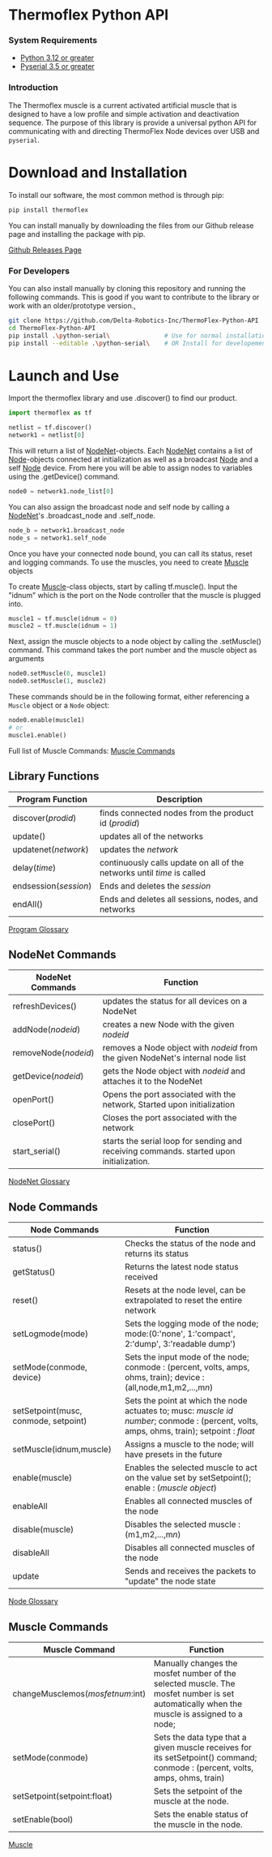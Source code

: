 # Thermoflex Python API


### System Requirements

- [Python 3.12 or greater](https://www.python.org/)
- [Pyserial 3.5 or greater](https://pyserial.readthedocs.io/en/latest/pyserial.html)

### Introduction

The Thermoflex muscle is a current activated artificial muscle that is designed to have a low profile and simple activation and deactivation sequence. The purpose of this library is provide a universal python API for communicating with and directing ThermoFlex Node devices over USB and `pyserial`.


# Download and Installation


To install our software, the most common method is through pip:

```bash
pip install thermoflex
```

You can install manually by downloading the files from our Github release page and installing the package with pip.

[Github Releases Page](https://github.com/Delta-Robotics-Inc/ThermoFlex-Python-API/releases)

### For Developers
You can also install manually by cloning this repository and running the following commands. This is good if you want to contribute to the library or work with an older/prototype version.,
```bash
git clone https://github.com/Delta-Robotics-Inc/ThermoFlex-Python-API
cd ThermoFlex-Python-API
pip install .\python-serial\               # Use for normal installation (not for development)
pip install --editable .\python-serial\    # OR Install for developement (changes made to repository source code reflects in your `thermoflex` package
```


# Launch and Use

 Import the thermoflex library and use .discover() to find our product. 
 
```python
import thermoflex as tf

netlist = tf.discover()
network1 = netlist[0]
```

This will return a list of [NodeNet](#nodenet-commands)-objects. Each [NodeNet](#nodenet-commands) contains a list of [Node](#node-commands)-objects connected at initialization as well as a broadcast [Node](#node-commands) and a self [Node](#node-commands) device. From here you will be able to assign nodes to variables using the .getDevice() command.

``` Python
node0 = network1.node_list[0]
```

You can also assign the broadcast node and self node by calling a [NodeNet](#nodenet-commands)'s .broadcast_node and .self_node. 

``` Python
node_b = network1.broadcast_node
node_s = network1.self_node
```

Once you have your connected node bound, you can call its status, reset and logging commands. To use the muscles, you need to create [Muscle](#muscle-commands) objects



To create [Muscle](#muscle-commands)-class objects, start by calling tf.muscle(). Input the "idnum" which is the port on the Node controller that the muscle is plugged into.


``` Python
muscle1 = tf.muscle(idnum = 0)
muscle2 = tf.muscle(idnum = 1)
```

Next, assign the muscle objects to a node object by calling the .setMuscle() command. This command takes the port number and the muscle object as arguments

```Python
node0.setMuscle(0, muscle1)
node0.setMuscle(1, muscle2)
```

These commands should be in the following format, either referencing a `Muscle` object or a `Node` object:

```Python
node0.enable(muscle1)
# or
muscle1.enable()
```

Full list of Muscle Commands: [Muscle Commands](#muscle-commands)


## Library Functions

| **Program Function**  | **Description**                                                         |
| --------------------- | ----------------------------------------------------------------------- |
| discover(*prodid*)    | finds connected nodes from the product id (*prodid*)                    |
| update()              | updates all of the networks                                             |
| updatenet(*network*)  | updates the *network*                                                   |
| delay(*time*)         | continuously calls update on all of the networks until *time* is called |
| endsession(*session*) | Ends and deletes the *session*                                          |
| endAll()              | Ends and deletes all sessions, nodes, and networks                      |

[Program Glossary](/docs/Thermoflex%20Glossary.md#program)

## NodeNet Commands

| **NodeNet Commands** | **Function**                                                                            |
| -------------------- | --------------------------------------------------------------------------------------- |
| refreshDevices()     | updates the status for all devices on a NodeNet                                         |
| addNode(*nodeid*)    | creates a new Node with the given *nodeid*                                              |
| removeNode(*nodeid*) | removes a Node object with *nodeid* from the given NodeNet's internal node list         |
| getDevice(*nodeid*)  | gets the Node object with *nodeid* and attaches it to the NodeNet                       |
| openPort()           | Opens the port associated with the network, Started upon initialization                 |
| closePort()          | Closes the port associated with the network                                             |
| start_serial()       | starts the serial loop for sending and receiving commands. started upon initialization. |

[NodeNet Glossary](/docs/Thermoflex%20Glossary.md#nodenet)

## Node Commands

| **Node Commands**                    | **Function**                                                                                                                          |
| ------------------------------------ | ----------------------------------------------------------------------------------------------------------------------------------------- |
| status()                             | Checks the status of the node and returns its status                                                                                      |
| getStatus()                          | Returns the latest node status received                                                                                                   |
| reset()                              | Resets at the node level, can be extrapolated to reset the entire network                                                                 |
| setLogmode(mode)                     | Sets the logging mode of the node; mode:(0:'none', 1:'compact', 2:'dump', 3:'readable dump')                                              |
| setMode(conmode, device)             | Sets the input mode of the node; conmode : (percent, volts, amps, ohms, train); device : (all,node,m1,m2,...,m*n*)                        |
| setSetpoint(musc, conmode, setpoint) | Sets the point at which the node actuates to; musc: *muscle id number*; conmode : (percent, volts, amps, ohms, train); setpoint : *float* |
| setMuscle(idnum,muscle)              | Assigns a muscle to the node; will have presets in the future                                                                             |
| enable(muscle)                       | Enables the selected muscle to act on the value set by setSetpoint(); enable : (*muscle object*)                                          |
| enableAll                            | Enables all connected muscles of the node                                                                                                 |
| disable(muscle)                      | Disables the selected muscle : (m1,m2,...,m*n*)                                                                                           |
| disableAll                           | Disables all connected muscles of the node                                                                                                |
| update                               | Sends and receives the packets to "update" the node state                                                                                 |

[Node Glossary](/docs/Thermoflex%20Glossary.md#node)

## Muscle Commands

| **Muscle Command**                   | **Function**                                                                                                                          |
| -------------------------------- | ----------------------------------------------------------------------------------------------------------------------------------------- |
| changeMusclemos(*mosfetnum*:int) | Manually changes the mosfet number of the selected muscle. The mosfet number is set automatically when the muscle is assigned to a node;  |
| setMode(conmode)                 | Sets the data type that a given muscle receives for its setSetpoint() command; conmode : (percent, volts, amps, ohms, train)              |
| setSetpoint(setpoint:float)      | Sets the setpoint of the muscle at the node.                                                                                              |
| setEnable(bool)                  | Sets the enable status of the muscle in the node.                                                                                         |

[Muscle](/docs/Thermoflex%20Glossary.md#muscle)
